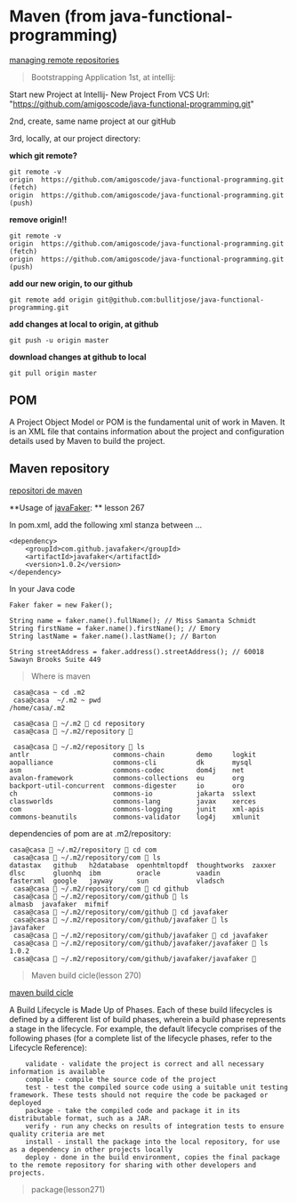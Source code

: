 # Maven (from java-functional-programming)



[managing remote repositories](https://docs.github.com/en/get-started/getting-started-with-git/managing-remote-repositories#switching-remote-urls-from-https-to-ssh)


>Bootstrapping Application
1st, at intellij:

Start new Project at Intellij- New Project From VCS
		Url: "https://github.com/amigoscode/java-functional-programming.git"
		
2nd, create, same name project at our gitHub

3rd, locally, at our project directory:

**which git remote?**
```
git remote -v   
origin	https://github.com/amigoscode/java-functional-programming.git (fetch)
origin	https://github.com/amigoscode/java-functional-programming.git (push)
```
**remove origin!!**
```
git remote -v   
origin	https://github.com/amigoscode/java-functional-programming.git (fetch)
origin	https://github.com/amigoscode/java-functional-programming.git (push)
```
**add our new origin, to our github**
```
git remote add origin git@github.com:bullitjose/java-functional-programming.git
```
**add changes at local to origin, at github**
```
git push -u origin master

```
**download changes at github to local**
```
git pull origin master
```

## POM

A Project Object Model or POM is the fundamental unit of work in Maven. It is an XML file that contains information about the project and configuration details used by Maven to build the project.


## Maven repository

[repositori de maven](https://mvnrepository.com/)

**Usage of [javaFaker](https://mvnrepository.com/artifact/com.github.javafaker/javafaker/1.0.2): **
lesson 267

In pom.xml, add the following xml stanza between <dependencies> ... </dependencies>
```
<dependency>
    <groupId>com.github.javafaker</groupId>
    <artifactId>javafaker</artifactId>
    <version>1.0.2</version>
</dependency>
```


In your Java code
```
Faker faker = new Faker();

String name = faker.name().fullName(); // Miss Samanta Schmidt
String firstName = faker.name().firstName(); // Emory
String lastName = faker.name().lastName(); // Barton

String streetAddress = faker.address().streetAddress(); // 60018 Sawayn Brooks Suite 449
```


>Where is maven 
```
 casa@casa ~ cd .m2
 casa@casa  ~/.m2 ~ pwd
/home/casa/.m2

 casa@casa  ~/.m2  cd repository 
 casa@casa  ~/.m2/repository  

 casa@casa  ~/.m2/repository  ls
antlr                     commons-chain        demo     logkit
aopalliance               commons-cli          dk       mysql
asm                       commons-codec        dom4j    net
avalon-framework          commons-collections  eu       org
backport-util-concurrent  commons-digester     io       oro
ch                        commons-io           jakarta  sslext
classworlds               commons-lang         javax    xerces
com                       commons-logging      junit    xml-apis
commons-beanutils         commons-validator    log4j    xmlunit

```
dependencies of pom are at .m2/repository:
```
casa@casa  ~/.m2/repository  cd com       
 casa@casa  ~/.m2/repository/com  ls
datastax   github   h2database  openhtmltopdf  thoughtworks  zaxxer
dlsc       gluonhq  ibm         oracle         vaadin
fasterxml  google   jayway      sun            vladsch
 casa@casa  ~/.m2/repository/com  cd github
 casa@casa  ~/.m2/repository/com/github  ls
almasb  javafaker  mifmif
 casa@casa  ~/.m2/repository/com/github  cd javafaker                  
 casa@casa  ~/.m2/repository/com/github/javafaker  ls
javafaker
 casa@casa  ~/.m2/repository/com/github/javafaker  cd javafaker
 casa@casa  ~/.m2/repository/com/github/javafaker/javafaker  ls
1.0.2
 casa@casa  ~/.m2/repository/com/github/javafaker/javafaker  
```

>Maven build cicle(lesson 270)

[maven build cicle](https://maven.apache.org/guides/introduction/introduction-to-the-lifecycle.html)

A Build Lifecycle is Made Up of Phases. Each of these build lifecycles is defined by a different list of build phases, wherein a build phase represents a stage in the lifecycle.
For example, the default lifecycle comprises of the following phases (for a complete list of the lifecycle phases, refer to the Lifecycle Reference):
```
    validate - validate the project is correct and all necessary information is available
    compile - compile the source code of the project
    test - test the compiled source code using a suitable unit testing framework. These tests should not require the code be packaged or deployed
    package - take the compiled code and package it in its distributable format, such as a JAR.
    verify - run any checks on results of integration tests to ensure quality criteria are met
    install - install the package into the local repository, for use as a dependency in other projects locally
    deploy - done in the build environment, copies the final package to the remote repository for sharing with other developers and projects.
```

>package(lesson271)


